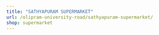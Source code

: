 ```yaml
---
title: "SATHYAPURAM SUPERMARKET"
url: /olipram-university-road/sathyapuram-supermarket/
shop: supermarket
---
```

